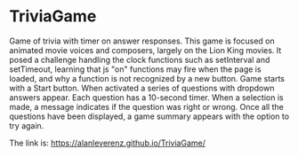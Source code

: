 # TriviaGame
Game of trivia with timer on answer responses. 
This game is focused on animated movie voices and composers, largely on the Lion King movies. 
It posed a challenge handling the clock functions such as setInterval and setTimeout, learning that js "on" functions may fire when the page is loaded, and why a function is not recognized by a new button.
Game starts with a Start button. When activated a series of questions with dropdown answers appear. Each question has a 10-second timer. When a selection is made, a message indicates if the question was right or wrong. Once all the questions have been displayed, a game summary appears with the option to try again.

The link is: https://alanleverenz.github.io/TriviaGame/
